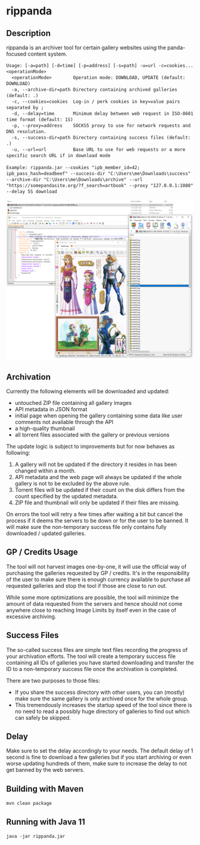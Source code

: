 # rippanda
## Description
rippanda is an archiver tool for certain gallery websites using the panda-focused content system.

```
Usage: [-a=path] [-d=time] [-p=address] [-s=path] -u=url -c=cookies... <operationMode>
  <operationMode>        Operation mode: DOWNLOAD, UPDATE (default: DOWNLOAD)
  -a, --archive-dir=path Directory containing archived galleries (default: .)
  -c, --cookies=cookies  Log-in / perk cookies in key=value pairs separated by ;
  -d, --delay=time       Minimum delay between web request in ISO-8601 time format (default: 1S)
  -p, --proxy=address    SOCKS5 proxy to use for network requests and DNS resolution.
  -s, --success-dir=path Directory containing success files (default: .)
  -u, --url=url          Base URL to use for web requests or a more specific search URL if in download mode

Example: rippanda.jar --cookies "ipb_member_id=42; ipb_pass_hash=deadbeef" --success-dir "C:\Users\me\Downloads\success" --archive-dir "C:\Users\me\Downloads\archive" --url "https://somepandasite.org/?f_search=artbook" --proxy "127.0.0.1:1080" --delay 5S download
```

![Example Download](/screenshot.png?raw=true "Example Download")

## Archivation
Currently the following elements will be downloaded and updated:
- untouched ZIP file containing all gallery images
- API metadata in JSON format
- initial page when opening the gallery containing some data like user comments not available through the API
- a high-quality thumbnail
- all torrent files associated with the gallery or previous versions

The update logic is subject to improvements but for now behaves as following:
1. A gallery will not be updated if the directory it resides in has been changed within a month.
2. API metadata and the web page will always be updated if the whole gallery is not to be excluded by the above rule.
3. Torrent files will be updated if their count on the disk differs from the count specified by the updated metadata.
4. ZIP file and thumbnail will only be updated if their files are missing.

On errors the tool will retry a few times after waiting a bit but cancel the process if it deems the servers to be down or for the user to be banned. It will make sure the non-temporary success file only contains fully downloaded / updated galleries.

## GP / Credits Usage
The tool will not harvest images one-by-one, it will use the official way of purchasing the galleries requested by GP / credits. It's in the responsibility of the user to make sure there is enough currency available to purchase all requested galleries and stop the tool if those are close to run out.

While some more optimizations are possible, the tool will minimize the amount of data requested from the servers and hence should not come anywhere close to reaching Image Limits by itself even in the case of excessive archiving.

## Success Files
The so-called success files are simple text files recording the progress of your archivation efforts. The tool will create a temporary success file containing all IDs of galleries you have started downloading and transfer the ID to a non-temporary success file once the archivation is completed.

There are two purposes to those files:
- If you share the success directory with other users, you can (mostly) make sure the same gallery is only archived once for the whole group.
- This tremendously increases the startup speed of the tool since there is no need to read a possibly huge directory of galleries to find out which can safely be skipped.

## Delay
Make sure to set the delay accordingly to your needs. The default delay of 1 second is fine to download a few galleries but if you start archiving or even worse updating hundreds of them, make sure to increase the delay to not get banned by the web servers.

## Building with Maven
```
mvn clean package
```

## Running with Java 11
```
java -jar rippanda.jar
```
